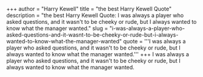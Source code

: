 +++
author = "Harry Kewell"
title = "the best Harry Kewell Quote"
description = "the best Harry Kewell Quote: I was always a player who asked questions, and it wasn't to be cheeky or rude, but I always wanted to know what the manager wanted."
slug = "i-was-always-a-player-who-asked-questions-and-it-wasnt-to-be-cheeky-or-rude-but-i-always-wanted-to-know-what-the-manager-wanted"
quote = '''I was always a player who asked questions, and it wasn't to be cheeky or rude, but I always wanted to know what the manager wanted.'''
+++
I was always a player who asked questions, and it wasn't to be cheeky or rude, but I always wanted to know what the manager wanted.
